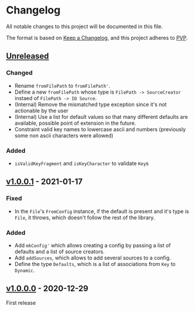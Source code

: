 # Changelog
All notable changes to this project will be documented in this file.

The format is based on [Keep a Changelog](https://keepachangelog.com/en/1.0.0/),
and this project adheres to [PVP](https://pvp.haskell.org/).

## [Unreleased]

### Changed

* Rename `fromFilePath` to `fromFilePath'`.
* Define a new `fromFilePath` whose type is `FilePath -> SourceCreator` instaed of `FilePath -> IO Source`.
* (Internal) Remove the mismatched type exception since it's not actionable by the user
* (Internal) Use a list for default values so that many different defaults are available,
  possible point of extension in the future.
* Constraint valid key names to lowercase ascii and numbers (previously some non ascii characters were allowed)

### Added

* `isValidKeyFragment` and `isKeyCharacter` to validate `Key`s

## [v1.0.0.1] - 2021-01-17

### Fixed

* In the `File`'s `FromConfig` instance, if the default is present and it's type
is `File`, it throws, which doesn't follow the rest of the library.

### Added

* Add `mkConfig'` which allows creating a config by passing a list of defaults and
a list of source creators.
* Add `addSources`, which allows to add several sources to a config.
* Define the type `Defaults`, which is a list of associations from `Key` to
`Dynamic`.

## [v1.0.0.0] - 2020-12-29

First release

[Unreleased]: https://github.com/ludat/conferer/compare/conferer_v1.0.0.0...HEAD
[v1.0.0.0]: https://github.com/ludat/conferer/releases/tag/v0.0.0.0...conferer_v1.0.0.0
[v1.0.0.1]: https://github.com/ludat/conferer/releases/tag/conferer_v1.0.0.0...conferer_v1.0.0.1
